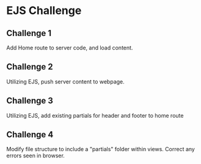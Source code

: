 # EJS Challenge

## Challenge 1

Add Home route to server code, and load content.

## Challenge 2

Utilizing EJS, push server content to webpage.

## Challenge 3

Utilizing EJS, add existing partials for header and footer to home route

## Challenge 4

Modify file structure to include a "partials" folder within views. Correct any errors seen in browser.
